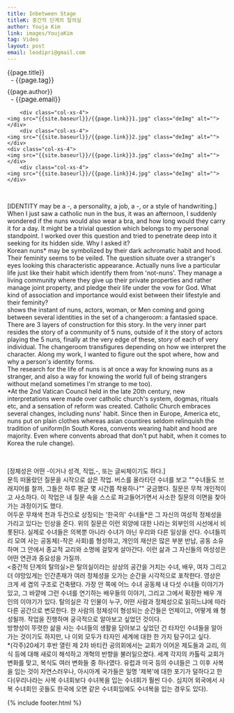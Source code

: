 ```yaml
---
title: Inbetween Stage
titleK: 중간적 단계의 탈의실
author: Youja Kim
link: images/YoujaKim
tag: Video
layout: post
email: leodipri@gmail.com
---	
```


<div class="container">

<div class="deDep">
{{page.title}}<br>
<p style="font-size:15px; margin:0px; padding:0px 0px 0px 8px; margin:0px 0px 8px 0px;">- {{page.tag}}</p>
{{page.author}}<br>
<p style="font-size:15px; margin:0px; padding:0px 0px 0px 8px;">- {{page.email}}</p>
</div>


<div class="row" class="imgcolor">
	
		<div class="col-xs-4">
	<img src="{{site.baseurl}}/{{page.link}}1.jpg" class="deImg" alt=""></div>
		<div class="col-xs-4">
	<img src="{{site.baseurl}}/{{page.link}}2.jpg" class="deImg" alt=""></div>
	<div class="col-xs-4">
	<img src="{{site.baseurl}}/{{page.link}}3.jpg" class="deImg" alt=""></div>
		<div class="col-xs-4">
	<img src="{{site.baseurl}}/{{page.link}}4.jpg" class="deImg" alt=""></div>
	
</div>
<br>

<div class="det lato">



[IDENTITY may be a -, a personality, a job, a -, or a style of handwriting.]
<br>
When I just saw a catholic nun in the bus, it was an afternoon, I suddenly wondered if the nuns would also wear a bra, and how long would they carry it for a day. It might be a trivial question which belongs to my personal standpoint. I worked over this question and tried to penetrate deep into it seeking for its hidden side. Why I asked it?
<br>
Korean nuns* may be symbolized by their dark achromatic habit and hood. Their feminity seems to be veiled. The question situate over a stranger's eyes looking this characteristic appearance. Actually nuns live a particular life just like their habit which identify them from 'not-nuns'. They manage a living community where they give up their private properties and rather manage joint property, and pledge their life under the vow for God. What kind of association and importance would exist between their lifestyle and their feminity?
<br>
<Inbetween Stage> shows the instant of nuns, actors, woman, or Men coming and going between several identities in the set of a changeroom: a fantasied space. There are 3 layers of construction for this story. In the very inner part resides the story of a community of 5 nuns, outside of it the story of actors playing the 5 nuns, finally at the very edge of these, story of each of very individual. The changeroom transfigures depending on how we interpret the character. Along my work, I wanted to figure out the spot where, how and why a person's identity forms.
<br>
The research for the life of nuns is at once a way for knowing nuns as a stranger, and also a way for knowing the world full of being strangers without me(and sometimes I'm strange to me too).
<br>
*At the 2nd Vatican Council held in the late 20th century, new interpretations were made over catholic church's system, dogmas, rituals etc, and a sensation of reform was created. Catholic Church embraces several changes, including nuns' habit. Since then in Europe, America etc, nuns put on plain clothes whereas asian countires seldom relinquish the tradition of uniform(In South Korea, convents wearing habit and hood are majority. Even where convents abroad that don't put habit, when it comes to Korea the rule change). 



</div>

<br>

<div class="noto">

[정체성은 어떤 -이거나 성격, 직업,-, 또는 글씨체이기도 하다.] 
<br>
문득 떠올랐던 질문을 시작으로 삼은 작업. 버스를 올라타던 수녀를 보고 ""수녀들도 브래지어를 찰까, 그들은 하루 평균 몇 시간쯤 착용하나"" 궁금했다. 질문은 무척 개인적이고 사소하다. 이 작업은 내 질문 속을 스스로 파고들어가면서 사소한 질문의 이면을 찾아가는 과정이기도 했다.
<br>
어두운 무채색 천과 두건으로 상징되는 '한국의' 수녀들*은 그 자신의 여성적 정체성을 가리고 있다는 인상을 준다. 위의 질문은 이런 외양에 대한 나라는 외부인의 시선에서 비롯된다. 실제로 수녀들은 의복뿐 아니라 수녀가 아닌 우리와 다른 일상을 산다. 수녀들끼리 모여 사는 공동체(-작은 사회)를 형성하고, 개인의 재산은 많은 부분 반납, 공동 소유하며 그 안에서 종교적 교리와 소명에 걸맞게 살아간다. 이런 삶과 그 자신들의 여성성은 어떤 연관과 중요성을 가질까.
<br>
<중간적 단계의 탈의실>은 탈의실이라는 상상의 공간을 거치는 수녀, 배우, 여자 그리고 더 야망있게는 인간존재가 여러 정체성을 오가는 순간을 시각적으로 포착한다. 영상은 크게 세 겹의 구조로 건축됐다. 가장 안 쪽에 어느 수녀 공동체 내 다섯 수녀들 이야기가 있고, 그 바깥에 그런 수녀를 연기하는 배우들의 이야기, 그리고 그에서 확장한 배우 개인의 이야기가 있다. 탈의실은 각 인물이 누구, 어떤 사람과 정체성으로 읽히느냐에 따라 다른 공간으로 변모한다. 한 사람의 정체성이 형성되는 순간들은 언제이고, 어떻게 왜 형성될까. 작업을 진행하며 궁극적으로 알아보고 싶었던 것이다.
<br>
방향성이 뚜렷한 삶을 사는 수녀들의 생활을 담아보고 싶었던 건 타자인 수녀들을 알아가는 것이기도 하지만, 나 이외 모두가 타자인 세계에 대한 한 가지 탐구이고 싶다.
<br>
*(각주)20세기 후반 열린 제 2차 바티칸 공의회에서는 교회가 이어온 제도들과 교리, 의식 등에 대해 새로이 해석하고 개혁의 반향을 불러일으켰다. 세계 각지의 카톨릭 교회가 변화를 맞고, 복식도 여러 변화들 중 하나였다. 유럽과 미국 등의 수녀들은 그 이후 사복을 입는 것이 자연스러우나, 아시아계 국가들은 일명 '제복'에 대한 포기가 덜하다고 한다(우리나라는 사복 수녀회보다 수녀복을 입는 수녀회가 훨씬 다수. 심지어 외국에서 사복 수녀회인 곳들도 한국에 오면 같은 수녀회임에도 수녀복을 입는 경우도 있다).


</div>
 {% include footer.html %}
